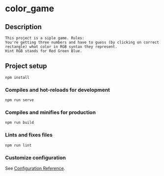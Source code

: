 # color_game

## Description
```
This project is a siple game. Rules:
You're getting three numbers and have to guess (by clicking on correct rectangle) what color in RGB syntax they represent.
Hint RGB stands for Red Green Blue.
```

## Project setup
```
npm install
```

### Compiles and hot-reloads for development
```
npm run serve
```

### Compiles and minifies for production
```
npm run build
```

### Lints and fixes files
```
npm run lint
```

### Customize configuration
See [Configuration Reference](https://cli.vuejs.org/config/).
